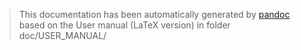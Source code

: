 > This documentation has been automatically generated by [pandoc](http://www.pandoc.org)
> based on the User manual (LaTeX version) in folder doc/USER_MANUAL/

